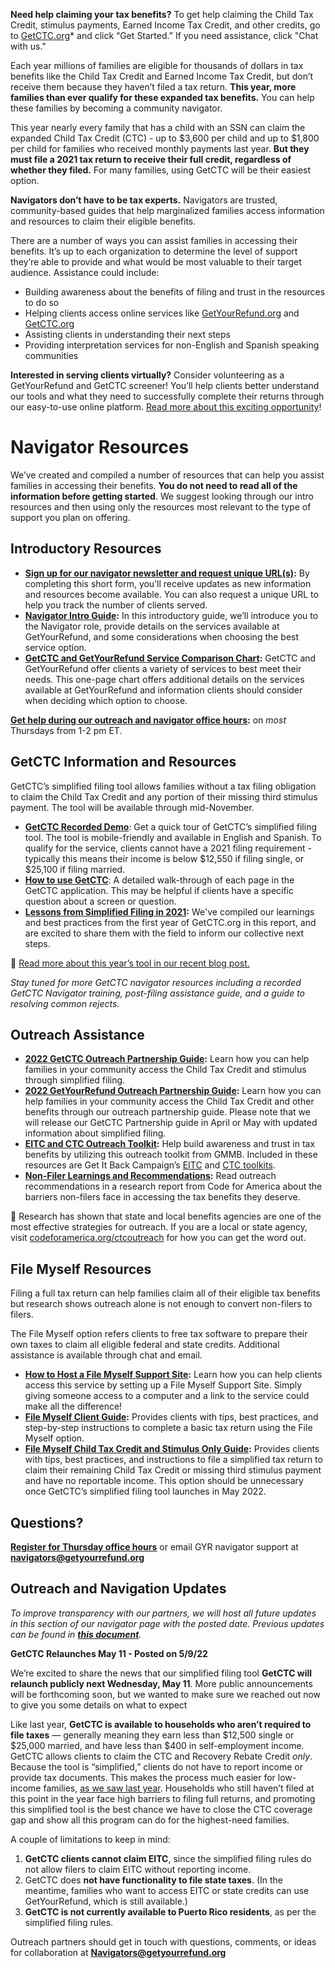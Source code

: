 **Need help claiming your tax benefits?** To get help claiming the Child Tax Credit, stimulus payments, Earned Income Tax Credit, and other credits, go to [GetCTC.org](http://GetCTC.org)* and click “Get Started.” If you need assistance, click "Chat with us."

Each year millions of families are eligible for thousands of dollars in tax benefits like the Child Tax Credit and Earned Income Tax Credit, but don’t receive them because they haven’t filed a tax return. **This year, more families than ever qualify for these expanded tax benefits.** You can help these families by becoming a community navigator.

This year nearly every family that has a child with an SSN can claim the expanded Child Tax Credit (CTC) - up to $3,600 per child and up to $1,800 per child for families who received monthly payments last year. **But they must file a 2021 tax return to receive their full credit, regardless of whether they filed.** For many families, using GetCTC will be their easiest option. 

**Navigators don’t have to be tax experts.** Navigators are trusted, community-based guides that help marginalized families access information and resources to claim their eligible benefits. 

There are a number of ways you can assist families in accessing their benefits. It’s up to each organization to determine the level of support they’re able to provide and what would be most valuable to their target audience. Assistance could include:

- Building awareness about the benefits of filing and trust in the resources to do so
- Helping clients access online services like [GetYourRefund.org](http://GetYourRefund.org) and [GetCTC.org](http://GetCTC.org)
- Assisting clients in understanding their next steps
- Providing interpretation services for non-English and Spanish speaking communities

**Interested in serving clients virtually?** Consider volunteering as a GetYourRefund and GetCTC screener! You’ll help clients better understand our tools and what they need to successfully complete their returns through our easy-to-use online platform. [Read more about this exciting opportunity](https://www.getyourrefund.org/volunteers)!
# Navigator Resources

We’ve created and compiled a number of resources that can help you assist families in accessing their benefits. **You do not need to read all of the information before getting started**. We suggest looking through our intro resources and then using only the resources most relevant to the type of support you plan on offering. 

## Introductory Resources

- **[Sign up for our navigator newsletter and request unique URL(s)](https://airtable.com/shrHvPtoDS8VzSOXN):** By completing this short form, you’ll receive updates as new information and resources become available. You can also request a unique URL to help you track the number of clients served.
- **[Navigator Intro Guide](https://codeforamerica.org/wp-content/uploads/2022/04/navigator-guide-2022.pdf):** In this introductory guide, we’ll introduce you to the Navigator role, provide details on the services available at GetYourRefund, and some considerations when choosing the best service option.
- **[GetCTC and GetYourRefund Service Comparison Chart](https://codeforamerica.org/wp-content/uploads/2022/04/getyourrefund-service-chart.pdf):** GetCTC and GetYourRefund offer clients a variety of services to best meet their needs. This one-page chart offers additional details on the services available at GetYourRefund and information clients should consider when deciding which option to choose.


**[Get help during our outreach and navigator office hours](https://calendly.com/coreilly-3/nonprofit-outreach-navigation-office-hours):** on *most* Thursdays from 1-2 pm ET.


## GetCTC Information and Resources

GetCTC’s simplified filing tool allows families without a tax filing obligation to claim the Child Tax Credit and any portion of their missing third stimulus payment. The tool will be available through mid-November.

- [**GetCTC Recorded Demo**](https://www.youtube.com/watch?v=g9Wm7Od9eZg): Get a quick tour of GetCTC’s simplified filing tool. The tool is mobile-friendly and available in English and Spanish. To qualify for the service, clients cannot have a 2021 filing requirement - typically this means their income is below $12,550 if filing single, or $25,100 if filing married.
- [**How to use GetCTC**](https://files.codeforamerica.org/2022/05/26154208/2022-getctc-guide-navigator-resource.pdf): A detailed walk-through of each page in the GetCTC application. This may be helpful if clients have a specific question about a screen or question.
- **[Lessons from Simplified Filing in 2021](https://files.codeforamerica.org/2022/03/15163515/lessons-from-simplified-filing-in-2021-getctc-analytics-report-march-2022.pdf?_ga=2.106062467.1447105119.1649891302-2050715804.1642105158):** We've compiled our learnings and best practices from the first year of GetCTC.org in this report, and are excited to share them with the field to inform our collective next steps.


📌 [Read more about this year’s tool in our recent blog post.](https://codeforamerica.org/news/helping-families-tax-benefits-2022-filing-season/)


*Stay tuned for more GetCTC navigator resources including a recorded GetCTC Navigator training, post-filing assistance guide, and a guide to resolving common rejects.*

## Outreach Assistance

- **[2022 GetCTC Outreach Partnership Guide](https://files.codeforamerica.org/2022/05/10140910/getctc-outreach-partnerships-guide-may-2022-code-for-america.pdf?ga=2.198478767.1620481273.1652989069-1892405044.1643823539):** Learn how you can help families in your community access the Child Tax Credit and stimulus through simplified filing.
- **[2022 GetYourRefund Outreach Partnership Guide](https://files.codeforamerica.org/2022/02/15163444/2022-getyourrefund-outreach-partnerships-guide-code-for-america.pdf):** Learn how you can help families in your community access the Child Tax Credit and other benefits through our outreach partnership guide. Please note that we will release our GetCTC Partnership guide in April or May with updated information about simplified filing.
- **[EITC and CTC Outreach Toolkit](https://thesocialpresskit.com/ctcoutreach):** Help build awareness and trust in tax benefits by utilizing this outreach toolkit from GMMB. Included in these resources are Get It Back Campaign’s [EITC](https://docs.google.com/document/d/160oSWvk4gAhI2IvT7pP_Z00b51A_V9SecwQ44dmxEcU/edit) and [CTC toolkits](https://docs.google.com/document/d/1d03KjhENrUN65LmgfBtNJIJYKbheG8kT5ovngyxbP34/edit).
- **[Non-Filer Learnings and Recommendations](https://files.codeforamerica.org/2021/06/16174016/filer-learnings-and-recommendations-april-2021.pdf):** Read outreach recommendations in a research report from Code for America about the barriers non-filers face in accessing the tax benefits they deserve.

📌 Research has shown that state and local benefits agencies are one of the most effective strategies for outreach. If you are a local or state agency, visit [codeforamerica.org/ctcoutreach](http://codeforamerica.org/ctcoutreach) for how you can get the word out.

## **File Myself Resources**

Filing a full tax return can help families claim all of their eligible tax benefits but research shows outreach alone is not enough to convert non-filers to filers.

The File Myself option refers clients to free tax software to prepare their own taxes to claim all eligible federal and state credits. Additional assistance is available through chat and email. 

- **[How to Host a File Myself Support Site](https://drive.google.com/file/d/15ZmeOoo5hADDGkoDKO1Mvb1Mso_EY6Yx/view):** Learn how you can help clients access this service by setting up a File Myself Support Site. Simply giving someone access to a computer and a link to the service could make all the difference!
- **[File Myself Client Guide](https://drive.google.com/file/d/1HHQId0wOD3h_0cHCJQfjjl-98e77MoMa/view):** Provides clients with tips, best practices, and step-by-step instructions to complete a basic tax return using the File Myself option.
- **[File Myself Child Tax Credit and Stimulus Only Guide](https://drive.google.com/file/d/1hfCa92uWK0kyAsj005C0-1hc2GhYB0bM/view):** Provides clients with tips, best practices, and instructions to file a simplified tax return to claim their remaining Child Tax Credit or missing third stimulus payment and have no reportable income. This option should be unnecessary once GetCTC’s simplified filing tool launches in May 2022.

## Questions?

**[Register for Thursday office hours](https://calendly.com/coreilly-3/nonprofit-outreach-navigation-office-hours)** or email GYR navigator support at **[navigators@getyourrefund.org](mailto:Navigators@getyourrefund.org)**

## Outreach and Navigation Updates

*To improve transparency with our partners, we will host all future updates in this section of our navigator page with the posted date. *Previous updates can be found in* [**this document**](https://docs.google.com/document/d/1KUsnQioSqPX4MnDYW83jqu2R8OtqAOYxLOS_kLqxQqM/edit?usp=sharing).* 

**GetCTC Relaunches May 11 - Posted on 5/9/22**
    
We’re excited to share the news that our simplified filing tool **GetCTC will relaunch publicly next Wednesday, May 11**. More public announcements will be forthcoming soon, but we wanted to make sure we reached out now to give you some details on what to expect
    
Like last year, **GetCTC is available to households who aren’t required to file taxes** — generally meaning they earn less than $12,500 single or $25,000 married, and have less than $400 in self-employment income. GetCTC allows clients to claim the CTC and Recovery Rebate Credit *only*. Because the tool is “simplified,” clients do not have to report income or provide tax documents. This makes the process much easier for low-income families, [as we saw last year](https://codeforamerica.org/news/getctc-simplified-filing-report-2021/). Households who still haven’t filed at this point in the year face high barriers to filing full returns, and promoting this simplified tool is the best chance we have to close the CTC coverage gap and show all this program can do for the highest-need families.
    
A couple of limitations to keep in mind:
    
1. **GetCTC clients cannot claim EITC**, since the simplified filing rules do not allow filers to claim EITC without reporting income.
2. GetCTC does **not have functionality to file state taxes**. (In the meantime, families who want to access EITC or state credits can use GetYourRefund, which is still available.)
3. **GetCTC is not currently available to Puerto Rico residents**, as per the simplified filing rules. 
   
 
Outreach partners should get in touch with questions, comments, or ideas for collaboration at [**Navigators@getyourrefund.org**](mailto:Navigators@getyourrefund.org)